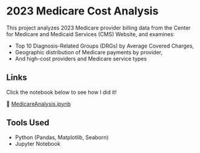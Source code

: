 # 2023 Medicare Cost Analysis

This project analyzes 2023 Medicare provider billing data from the Center for Medicare and Medicaid Services (CMS) Website, and examines:
- Top 10 Diagnosis-Related Groups (DRGs) by Average Covered Charges,
- Geographic distribution of Medicare payments by provider,
- And high-cost providers and Medicare service types

## Links

Click the notebook below to see how I did it!

**📓** [MedicareAnalysis.ipynb](./MedicareAnalysis.ipynb)

## Tools Used
- Python (Pandas, Matplotlib, Seaborn)
- Jupyter Notebook
